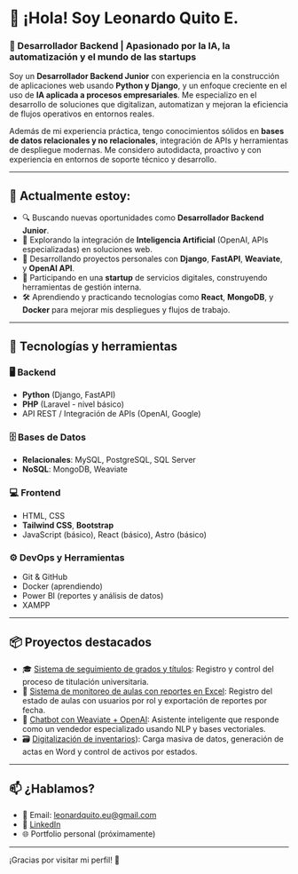 # 👋 ¡Hola! Soy Leonardo Quito E.

### 🚀 Desarrollador Backend | Apasionado por la IA, la automatización y el mundo de las startups

Soy un **Desarrollador Backend Junior** con experiencia en la construcción de aplicaciones web usando **Python y Django**, y un enfoque creciente en el uso de **IA aplicada a procesos empresariales**. Me especializo en el desarrollo de soluciones que digitalizan, automatizan y mejoran la eficiencia de flujos operativos en entornos reales.

Además de mi experiencia práctica, tengo conocimientos sólidos en **bases de datos relacionales y no relacionales**, integración de APIs y herramientas de despliegue modernas. Me considero autodidacta, proactivo y con experiencia en entornos de soporte técnico y desarrollo.

---

## 🧠 Actualmente estoy:

- 🔍 Buscando nuevas oportunidades como **Desarrollador Backend Junior**.
- 🤖 Explorando la integración de **Inteligencia Artificial** (OpenAI, APIs especializadas) en soluciones web.
- 🧪 Desarrollando proyectos personales con **Django**, **FastAPI**, **Weaviate**, y **OpenAI API**.
- 🚀 Participando en una **startup** de servicios digitales, construyendo herramientas de gestión interna.
- 🛠️ Aprendiendo y practicando tecnologías como **React**, **MongoDB**, y **Docker** para mejorar mis despliegues y flujos de trabajo.

---

## 🧰 Tecnologías y herramientas

### 🖥️ Backend
- **Python** (Django, FastAPI)
- **PHP** (Laravel - nivel básico)
- API REST / Integración de APIs (OpenAI, Google)

### 🗄️ Bases de Datos
- **Relacionales**: MySQL, PostgreSQL, SQL Server
- **NoSQL**: MongoDB, Weaviate

### 💻 Frontend
- HTML, CSS
- **Tailwind CSS**, **Bootstrap**
- JavaScript (básico), React (básico), Astro (básico)

### ⚙️ DevOps y Herramientas
- Git & GitHub
- Docker (aprendiendo)
- Power BI (reportes y análisis de datos)
- XAMPP

---

## 📦 Proyectos destacados

- 🎓 [Sistema de seguimiento de grados y títulos](https://github.com/Leonardo-max-el/Proyecto_Titulacion.git): Registro y control del proceso de titulación universitaria.
- 🧾 [Sistema de monitoreo de aulas con reportes en Excel](https://github.com/Leonardo-max-el/controlic.git): Registro del estado de aulas con usuarios por rol y exportación de reportes por fecha.
- 🧠 [Chatbot con Weaviate + OpenAI](https://github.com/Leonardo-max-el/chat-weavite-db.git): Asistente inteligente que responde como un vendedor especializado usando NLP y bases vectoriales.
- 🗃️ [Digitalización de inventarios](https://github.com/Leonardo-max-el/INVICIC.git)): Carga masiva de datos, generación de actas en Word y control de activos por estados.

---

## 📫 ¿Hablamos?

- 📩 Email: leonardquito.eu@gmail.com 
- 💼 [LinkedIn](www.linkedin.com/in/leonard-eu)  
- 🌐 Portfolio personal (próximamente)

---

¡Gracias por visitar mi perfil! 🚀
